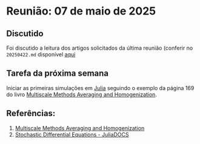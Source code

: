 # Reunião: 07 de maio de 2025

## Discutido
Foi discutido a leitura dos artigos solicitados da última reunião (conferir no `20250422.md` disponível [aqui](20250422.md)

## Tarefa da próxima semana
Iniciar as primeiras simulações em [Julia](https://julialang.org/) seguindo o exemplo da página 169 do livro [Multiscale Methods Averaging and Homogenization](https://link.springer.com/book/10.1007/978-0-387-73829-1).

## Referências:
1. [Multiscale Methods Averaging and Homogenization](https://link.springer.com/book/10.1007/978-0-387-73829-1)
2. [Stochastic Differential Equations - JuliaDOCS](https://docs.sciml.ai/DiffEqDocs/stable/tutorials/sde_example/)
